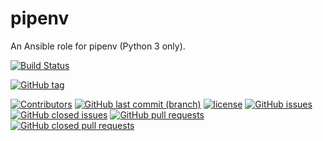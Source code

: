 # pipenv

An Ansible role for pipenv (Python 3 only).

[![Build Status](https://travis-ci.com/n-batalha/ansible-pipenv-role.svg?branch=master)](https://travis-ci.com/n-batalha/ansible-pipenv-role)


[![GitHub tag](https://img.shields.io/github/tag/n-batalha/ansible-pipenv-role.svg)](https://github.com/n-batalha/ansible-pipenv-role/tags)

[![Contributors](https://img.shields.io/github/contributors/n-batalha/ansible-pipenv-role.svg)](https://github.com/n-batalha/ansible-pipenv-role/graphs/contributors)
[![GitHub last commit (branch)](https://img.shields.io/github/last-commit/n-batalha/ansible-pipenv-role/master.svg)](https://github.com/n-batalha/ansible-pipenv-role)
[![license](https://img.shields.io/github/license/n-batalha/ansible-pipenv-role.svg)](https://github.com/n-batalha/ansible-pipenv-role/blob/master/LICENSE)
[![GitHub issues](https://img.shields.io/github/issues/n-batalha/ansible-pipenv-role.svg)](https://github.com/n-batalha/ansible-pipenv-role/issues)
[![GitHub closed issues](https://img.shields.io/github/issues-closed/n-batalha/ansible-pipenv-role.svg)](https://github.com/n-batalha/ansible-pipenv-role/issues?q=is%3Aissue+is%3Aclosed)
[![GitHub pull requests](https://img.shields.io/github/issues-pr/n-batalha/ansible-pipenv-role.svg)](https://github.com/n-batalha/ansible-pipenv-role/pulls)
[![GitHub closed pull requests](https://img.shields.io/github/issues-pr-closed/n-batalha/ansible-pipenv-role.svg)](https://github.com/n-batalha/ansible-pipenv-role/pulls?q=is%3Apr+is%3Aclosed)
